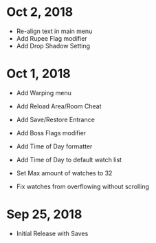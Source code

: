 # Oct 2, 2018
- Re-align text in main menu
- Add Rupee Flag modifier
- Add Drop Shadow Setting

# Oct 1, 2018
- Add Warping menu
- Add Reload Area/Room Cheat
- Add Save/Restore Entrance
- Add Boss Flags modifier
- Add Time of Day formatter
- Add Time of Day to default watch list

- Set Max amount of watches to 32
- Fix watches from overflowing without scrolling

# Sep 25, 2018
- Initial Release with Saves
